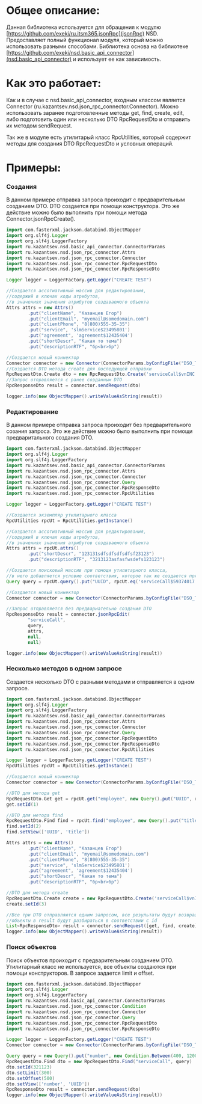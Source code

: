 # Общее описание:

Данная библиотека используется для обращения к модулю [https://github.com/exeki/ru.itsm365.jsonRpc](jsonRpc) NSD.
Предоставляет полный функционал модуля, который можно использовать разными способами. 
Библиотека основа на библиотеке [https://github.com/exeki/nsd.basic_api_connector](nsd.basic_api_connector) и использует ее как зависимость.

# Как это работает:

Как и в случае с nsd.basic_api_connector, входным классом является Connector (ru.kazantsev.nsd.json_rpc_connector.Connector).
Можно использовать заранее подготовленные методы get, find, create, edit, либо подготовить один или несколько DTO RpcRequestDto и отправить
их методом sendRequest.

Так же в модуле есть утилитарый класс RpcUtilities, который содержит методы для создания DTO RpcRequestDto и условных операций.

# Примеры:

### Создания

В данном примере отправка запроса проиходит с предварительным созданием DTO. DTO создается при помощи конструктора. 
Это же действие можно было выполнить при помощи метода Connector.jsonRpcCreate().

```groovy
import com.fasterxml.jackson.databind.ObjectMapper
import org.slf4j.Logger
import org.slf4j.LoggerFactory
import ru.kazantsev.nsd.basic_api_connector.ConnectorParams
import ru.kazantsev.nsd.json_rpc_connector.Attrs
import ru.kazantsev.nsd.json_rpc_connector.Connector
import ru.kazantsev.nsd.json_rpc_connector.RpcRequestDto
import ru.kazantsev.nsd.json_rpc_connector.RpcResponseDto

Logger logger = LoggerFactory.getLogger("CREATE TEST")

//Создается ассотиативный массив для редактирования,
//содержий в ключах коды атрибутов,
//в значениях значения атрибутов создаваемого объекта
Attrs attrs = new Attrs()
        .put("clientName", "Казанцев Егор")
        .put("clientEmail", "myemail@somedomain.com")
        .put("clientPhone", "8(800)555-35-35")
        .put("service", 'slmService$23495801')
        .put("agreement", 'agreement$12435404')
        .put("shortDescr", "Какая то тема")
        .put("descriptionRTF", "бр<br>бр")

//Создается новый коннектор
Connector connector = new Connector(ConnectorParams.byConfigFile("DSO_TEST"))
//Создается DTO метода create для последующей отправки 
RpcRequestDto.Create dto = new RpcRequestDto.Create('serviceCall$vnINC', attrs)
//Запрос отправляется с ранее созданным DTO
RpcResponseDto result = connector.sendRequest(dto)

logger.info(new ObjectMapper().writeValueAsString(result))
```

### Редактирование

В данном примере отправка запроса проиходит без предварительного созания запроса.
Это же действие можно было выполнить при помощи предваритального создания DTO.

```groovy
import com.fasterxml.jackson.databind.ObjectMapper
import org.slf4j.Logger
import org.slf4j.LoggerFactory
import ru.kazantsev.nsd.basic_api_connector.ConnectorParams
import ru.kazantsev.nsd.json_rpc_connector.Attrs
import ru.kazantsev.nsd.json_rpc_connector.Connector
import ru.kazantsev.nsd.json_rpc_connector.Query
import ru.kazantsev.nsd.json_rpc_connector.RpcResponseDto
import ru.kazantsev.nsd.json_rpc_connector.RpcUtilities

Logger logger = LoggerFactory.getLogger("CREATE TEST")

//Создается экземпляр утилитарного класса
RpcUtilities rpcUt = RpcUtilities.getInstance()

//Создается ассотиативный массив для редактирования,
//содержий в ключах коды атрибутов,
//в значениях значения атрибутов создаваемого объекта
Attrs attrs = rpcUt.attrs()
        .put("shortDescr", "123131sdfsdfsdfsdfsf23123")
        .put("descriptionRTF", "3213123asfasfwsdefs123123")

//Создается поисковый массив при помощи утилитарного класса,
//в него добавляется условие соответствия, которое так же создается при помощи утилитарного класса
Query query = rpcUt.query().put("UUID", rpcUt.eq('serviceCall$59374017'))

//Создается новый коннектор
Connector connector = new Connector(ConnectorParams.byConfigFile("DSO_TEST"))

//Запрос отправляется без предвариательно создания DTO
RpcResponseDto result = connector.jsonRpcEdit(
        "serviceCall",
        query,
        attrs,
        null,
        null)

logger.info(new ObjectMapper().writeValueAsString(result))
```

### Несколько методов в одном запросе

Создается несколько DTO с разными методами и отправляется в одном запросе.

```groovy
import com.fasterxml.jackson.databind.ObjectMapper
import org.slf4j.Logger
import org.slf4j.LoggerFactory
import ru.kazantsev.nsd.basic_api_connector.ConnectorParams
import ru.kazantsev.nsd.json_rpc_connector.Attrs
import ru.kazantsev.nsd.json_rpc_connector.Connector
import ru.kazantsev.nsd.json_rpc_connector.Query
import ru.kazantsev.nsd.json_rpc_connector.RpcRequestDto
import ru.kazantsev.nsd.json_rpc_connector.RpcResponseDto
import ru.kazantsev.nsd.json_rpc_connector.RpcUtilities

Logger logger = LoggerFactory.getLogger("CREATE TEST")
RpcUtilities rpcUt = RpcUtilities.getInstance()

//Создается новый коннектор
Connector connector = new Connector(ConnectorParams.byConfigFile("DSO_TEST"))

//DTO для метода get
RpcRequestDto.Get get = rpcUt.get("employee", new Query().put("UUID", rpcUt.eq('employee$12192601')))
get.setId(1)

//DTO для метода find
RpcRequestDto.Find find = rpcUt.find("employee", new Query().put("title", rpcUt.like("%Буров%")))
find.setId(2)
find.setView(['UUID', 'title'])

Attrs attrs = new Attrs()
        .put("clientName", "Казанцев Егор")
        .put("clientEmail", "myemail@somedomain.com")
        .put("clientPhone", "8(800)555-35-35")
        .put("service", 'slmService$23495801')
        .put("agreement", 'agreement$12435404')
        .put("shortDescr", "Какая то тема")
        .put("descriptionRTF", "бр<br>бр")

//DTO для метода create
RpcRequestDto.Create create = new RpcRequestDto.Create('serviceCall$vnINC', attrs)
create.setId(3)

//Все три DTO отправляются одним запросом, все результаты будут возвращены в массив result
//объекты в result будут разбираться в соответствии с id
List<RpcResponseDto> result = connector.sendRequest([get, find, create])
logger.info(new ObjectMapper().writeValueAsString(result))
```

### Поиск объектов

Поиск объектов проиходит с предварительным созданием DTO.
Утилитарный класс не используется, все объекты создаются при помощи конструкторов. 
В запросе задается limit и offset.

```groovy
import com.fasterxml.jackson.databind.ObjectMapper
import org.slf4j.Logger
import org.slf4j.LoggerFactory
import ru.kazantsev.nsd.basic_api_connector.ConnectorParams
import ru.kazantsev.nsd.json_rpc_connector.Condition
import ru.kazantsev.nsd.json_rpc_connector.Connector
import ru.kazantsev.nsd.json_rpc_connector.Query
import ru.kazantsev.nsd.json_rpc_connector.RpcRequestDto
import ru.kazantsev.nsd.json_rpc_connector.RpcResponseDto

Logger logger = LoggerFactory.getLogger("CREATE TEST")
Connector connector = new Connector(ConnectorParams.byConfigFile("DSO_TEST"))

Query query = new Query().put("number", new Condition.Between(400, 1200))
RpcRequestDto.Find dto = new RpcRequestDto.Find("serviceCall", query)
dto.setId(321123)
dto.setLimit(300)
dto.setOffset(500)
dto.setView(['number', 'UUID'])
RpcResponseDto result = connector.sendRequest(dto)
logger.info(new ObjectMapper().writeValueAsString(result))
```